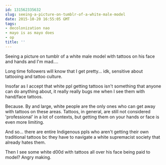 ```yaml
---
id: 131562335632
slug: seeing-a-picture-on-tumblr-of-a-white-male-model
date: 2015-10-20 16:55:05 GMT
tags:
- decolonization nao
- mayo is as mayo does
- op
title: ''
---
```

Seeing a picture on tumblr of a white male model with tattoos on his face and hands and I'm mad....

Long time followers will know that I get pretty... idk, sensitive about tattooing and tattoo culture.

Insofar as I accept that white ppl getting tattoos isn't something that anyone can do anything about, it really really bugs me when I see them with hand/face tattoos.

Because. By and large, white people are the only ones who can get away with tattoos on these areas. Tattoos, in general, are still not considered 'professional' in a lot of contexts, but getting them on your hands or face is even more limiting.

And so... there are entire Indigenous ppls who aren't getting their own traditional tattoos bc they have to navigate a white supremacist society that already hates them.

Then I see some white d00d with tattoos all over his face being paid to model? Angry making.